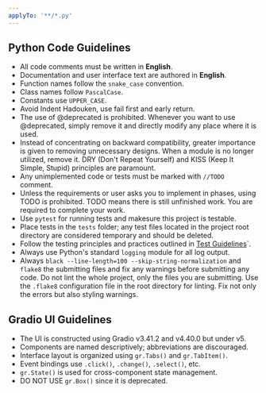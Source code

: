 ```yaml
---
applyTo: '**/*.py'
---
```

## Python Code Guidelines
* All code comments must be written in **English**.
* Documentation and user interface text are authored in **English**.
* Function names follow the `snake_case` convention.
* Class names follow `PascalCase`.
* Constants use `UPPER_CASE`.
* Avoid Indent Hadouken, use fail first and early return.
* The use of @deprecated is prohibited. Whenever you want to use @deprecated, simply remove it and directly modify any place where it is used.
* Instead of concentrating on backward compatibility, greater importance is given to removing unnecessary designs. When a module is no longer utilized, remove it. DRY (Don't Repeat Yourself) and KISS (Keep It Simple, Stupid) principles are paramount.
* Any unimplemented code or tests must be marked with `//TODO` comment.
* Unless the requirements or user asks you to implement in phases, using TODO is prohibited. TODO means there is still unfinished work. You are required to complete your work.
* Use `pytest` for running tests and makesure this project is testable.
* Place tests in the `tests` folder; any test files located in the project root directory are considered temporary and should be deleted.
* Follow the testing principles and practices outlined in [Test Guidelines](docs/testing_guidelines.md)`.
* Always use Python's standard `logging` module for all log output.
* Always `black --line-length=100 --skip-string-normalization` and `flake8` the submitting files and fix any warnings before submitting any code. Do not lint the whole project, only the files you are submitting. Use the `.flake8` configuration file in the root directory for linting. Fix not only the errors but also styling warnings.

## Gradio UI Guidelines

* The UI is constructed using Gradio v3.41.2 and v4.40.0 but under v5.
* Components are named descriptively; abbreviations are discouraged.
* Interface layout is organized using `gr.Tabs()` and `gr.TabItem()`.
* Event bindings use `.click()`, `.change()`, `.select()`, etc.
* `gr.State()` is used for cross-component state management.
* DO NOT USE `gr.Box()` since it is deprecated.
